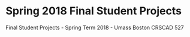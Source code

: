 # Spring 2018 Final Student Projects
Final Student Projects - Spring Term 2018 - Umass Boston CRSCAD 527
